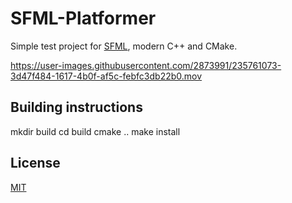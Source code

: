 # SFML-Platformer

Simple test project for [SFML](https://github.com/SFML/SFML), modern C++ and CMake.

https://user-images.githubusercontent.com/2873991/235761073-3d47f484-1617-4b0f-af5c-febfc3db22b0.mov

## Building instructions

mkdir build
cd build
cmake ..
make install

## License

[MIT](https://choosealicense.com/licenses/mit/)
